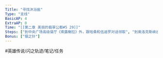 ```yaml
---
Title: "寻找沐浴盐"
Type: "支线"
BasicAP: 4
ExtraAP: 0
Time: "[[第二章 美丽的翡翠公都#5 29]]"
Steps: ["到中央广场高级餐厅《索露榭拉》外，跟哈桑和伍迪罗对话领取", "到奥洛克斯峡谷道3绿箭头位置采集盐。不过不推荐回去，先搁着之后汇报", "可以和主线任务: [[奥洛克斯峡谷道的通缉魔兽]]一起完成"]
Bonus: ["银之针"]
---
```


#英雄传说/闪之轨迹/笔记/任务
